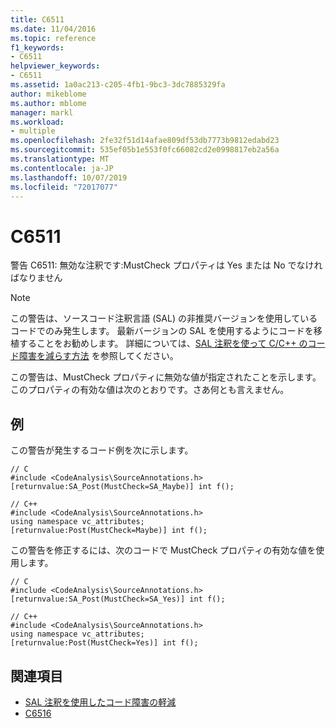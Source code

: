 ```yaml
---
title: C6511
ms.date: 11/04/2016
ms.topic: reference
f1_keywords:
- C6511
helpviewer_keywords:
- C6511
ms.assetid: 1a0ac213-c205-4fb1-9bc3-3dc7885329fa
author: mikeblome
ms.author: mblome
manager: markl
ms.workload:
- multiple
ms.openlocfilehash: 2fe32f51d14afae809df53db7773b9812edabd23
ms.sourcegitcommit: 535ef05b1e553f0fc66082cd2e0998817eb2a56a
ms.translationtype: MT
ms.contentlocale: ja-JP
ms.lasthandoff: 10/07/2019
ms.locfileid: "72017077"
---
```

# <a name="c6511"></a>C6511
警告 C6511: 無効な注釈です:MustCheck プロパティは Yes または No でなければなりません

> [!NOTE]
> この警告は、ソースコード注釈言語 (SAL) の非推奨バージョンを使用しているコードでのみ発生します。 最新バージョンの SAL を使用するようにコードを移植することをお勧めします。 詳細については、[SAL 注釈を使って C/C++ のコード障害を減らす方法](../code-quality/using-sal-annotations-to-reduce-c-cpp-code-defects.md) を参照してください。

 この警告は、MustCheck プロパティに無効な値が指定されたことを示します。 このプロパティの有効な値は次のとおりです。さあ何とも言えません。

## <a name="example"></a>例
 この警告が発生するコード例を次に示します。

```
// C
#include <CodeAnalysis\SourceAnnotations.h>
[returnvalue:SA_Post(MustCheck=SA_Maybe)] int f();

// C++
#include <CodeAnalysis\SourceAnnotations.h>
using namespace vc_attributes;
[returnvalue:Post(MustCheck=Maybe)] int f();
```

 この警告を修正するには、次のコードで MustCheck プロパティの有効な値を使用します。

```
// C
#include <CodeAnalysis\SourceAnnotations.h>
[returnvalue:SA_Post(MustCheck=SA_Yes)] int f();

// C++
#include <CodeAnalysis\SourceAnnotations.h>
using namespace vc_attributes;
[returnvalue:Post(MustCheck=Yes)] int f();
```

## <a name="see-also"></a>関連項目

- [SAL 注釈を使用したコード障害の軽減](using-sal-annotations-to-reduce-c-cpp-code-defects.md)
- [C6516](../code-quality/c6516.md)